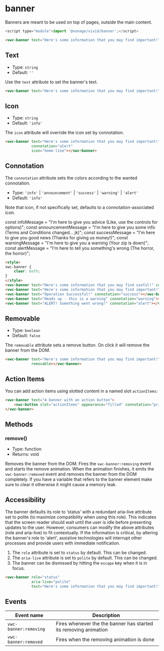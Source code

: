 # banner

Banners are meant to be used on top of pages, outside the main content.


```js
<script type="module">import '@vonage/vivid/banner';</script>
```

```html preview
<vwc-banner text="Here's some information that you may find important!"></vwc-banner>
```

## Text

- Type: `string`
- Default: `''`

Use the `text` attribute to set the banner's text.

```html preview
<vwc-banner text="Here's some information that you may find important!"></vwc-banner>
```

## Icon

- Type: `string`
- Default: `'info'`

The `icon` attribute will override the icon set by connotation.

```html preview
<vwc-banner text="Here's some information that you may find important!" 
            connotation="alert"
            icon="home-line"></vwc-banner>
```

## Connotation

The `connotation` attribute sets the colors according to the wanted connotation.

- Type: `'info'` | `'announcement'` | `'success'` | `'warning'` | `'alert'`
- Default: `'info'`

Note that icon, if not specifically set, defaults to a connotation-associated icon.

const infoMessage = "I'm here to give you advice (Like, use the controls for options)";
const announcementMessage = "I'm here to give you some info (Terms and Conditions changed... jk)";
const successMessage = "I'm here to give you good news (Thanks for giving us money!)";
const warningMessage = "I'm here to give you a warning (Your zip is down)";
const alertMessage = "I'm here to tell you something's wrong (The horror, the horror)";

```html preview
<style>
vwc-banner {
    clear: both;
}
</style>
<vwc-banner text="Here's some information that you may find useful!" connotation="info"></vwc-banner>
<vwc-banner text="Here's some information that you may find important!" connotation="announcement"></vwc-banner>
<vwc-banner text="Operation Successful!" connotation="success"></vwc-banner>
<vwc-banner text="Heads up - this is a warning" connotation="warning"></vwc-banner>
<vwc-banner text="ALERT! Something went wrong!" connotation="alert"></vwc-banner>
```

## Removable

- Type: `boolean`
- Default: `false`

The `removable` attribute sets a remove button. On click it will remove the banner from the DOM.  

```html preview
<vwc-banner text="Here's some information that you may find important!"
            removable></vwc-banner>
```

## Action Items

You can add action items using slotted content in a named slot `actionItems`:

```html preview
<vwc-banner text="A banner with an action button">
    <vwc-button slot="actionItems" appearance="filled" connotation="primary" label="Learn More"></vwc-button>
</vwc-banner>
```

## Methods

### remove()

- Type: function
- Returns: void

Removes the banner from the DOM.  Fires the `vwc-banner:removing` event and starts the remove animation.  When the animation finishes, it emits the `vwc-banner:removed` event and removes the banner from the DOM completely.  If you have a variable that refers to the banner element make sure to clear it otherwise it might cause a memory leak.

## Accessibility

The banner defaults its role to ‘status’ with a redundant aria-live attribute set to polite (to maximize compatibility when using this role). This indicates that the screen reader should wait until the user is idle before presenting updates to the user.
However, consumers can modify the above attributes (role and aria-live) to fit contextually. If the information is critical, by altering the banner's role to 'alert', assistive technologies will interrupt other processes and provide users with immediate notification.

1. The `role` attribute is set to `status` by default. This can be changed.
2. The `aria-live` attribute is set to `polite` by default. This can be changed.
3. The banner can be dismissed by hitting the `escape` key when it is in focus.

```html preview
<vwc-banner role="status"
            aria-live="polite"
            text="Here's some information that you may find important!"></vwc-banner>
```

## Events

| Event name           | Description                                                     |
|----------------------|-----------------------------------------------------------------|
| `vwc-banner:removing`| Fires whenever the the banner has started its removing animation|
| `vwc-banner:removed` | Fires when the removing animation is done                       |
